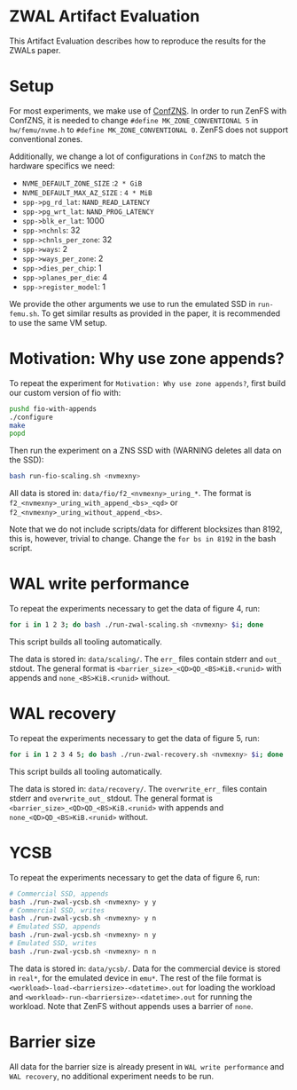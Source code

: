 # ZWAL Artifact Evaluation

This Artifact Evaluation describes how to reproduce the results for the ZWALs paper.

# Setup

For most experiments, we make use of [ConfZNS](https://github.com/DKU-StarLab/ConfZNS).
In order to run ZenFS with ConfZNS, it is needed to change `#define MK_ZONE_CONVENTIONAL 5` in `hw/femu/nvme.h` to `#define MK_ZONE_CONVENTIONAL 0`. ZenFS does not support conventional zones.

Additionally, we change a lot of configurations in `ConfZNS` to match the hardware specifics we need:

* `NVME_DEFAULT_ZONE_SIZE` :`2 * GiB`
* `NVME_DEFAULT_MAX_AZ_SIZE` : `4 * MiB`
* `spp->pg_rd_lat`: `NAND_READ_LATENCY`
* `spp->pg_wrt_lat`: `NAND_PROG_LATENCY`
* `spp->blk_er_lat`: 1000
* `spp->nchnls`: 32
* `spp->chnls_per_zone`: 32
* `spp->ways`: 2
* `spp->ways_per_zone`: 2
* `spp->dies_per_chip`: 1
* `spp->planes_per_die`: 4
* `spp->register_model`: 1

We provide the other arguments we use to run the emulated SSD in `run-femu.sh`.
To get similar results as provided in the paper, it is recommended to use the same VM setup.

# Motivation: Why use zone appends?

To repeat the experiment for `Motivation: Why use zone appends?`, first build our custom version of fio with:

```bash
pushd fio-with-appends
./configure
make
popd
```

Then run the experiment on a ZNS SSD with (WARNING deletes all data on the SSD):

```bash
bash run-fio-scaling.sh <nvmexny>
```

All data is stored in: `data/fio/f2_<nvmexny>_uring_*`.
The format is `f2_<nvmexny>_uring_with_append_<bs>_<qd>` or `f2_<nvmexny>_uring_without_append_<bs>`.

Note that we do not include scripts/data for different blocksizes than 8192, this is, however, trivial to change. Change the `for bs in 8192` in the bash script.

# WAL write performance

To repeat the experiments necessary to get the data of figure 4, run:

```bash
for i in 1 2 3; do bash ./run-zwal-scaling.sh <nvmexny> $i; done
```

This script builds all tooling automatically.

The data is stored in: `data/scaling/`. The `err_` files contain stderr and `out_` stdout. The general format is `<barrier_size>_<QD>QD_<BS>KiB.<runid>` with appends and `none_<BS>KiB.<runid>` without.

# WAL recovery

To repeat the experiments necessary to get the data of figure 5, run:

```bash
for i in 1 2 3 4 5; do bash ./run-zwal-recovery.sh <nvmexny> $i; done
```

This script builds all tooling automatically.

The data is stored in: `data/recovery/`. The `overwrite_err_` files contain stderr and `overwrite_out_` stdout. The general format is `<barrier_size>_<QD>QD_<BS>KiB.<runid>` with appends and `none_<QD>QD_<BS>KiB.<runid>` without.

# YCSB

To repeat the experiments necessary to get the data of figure 6, run:

```bash
# Commercial SSD, appends
bash ./run-zwal-ycsb.sh <nvmexny> y y
# Commercial SSD, writes
bash ./run-zwal-ycsb.sh <nvmexny> y n
# Emulated SSD, appends
bash ./run-zwal-ycsb.sh <nvmexny> n y
# Emulated SSD, writes
bash ./run-zwal-ycsb.sh <nvmexny> n n
```

The data is stored in: `data/ycsb/`. Data for the commercial device is stored in `real*`, for the emulated device in `emu*`. The rest of the file format is `<workload>-load-<barriersize>-<datetime>.out` for loading the workload and `<workload>-run-<barriersize>-<datetime>.out` for running the workload. Note that ZenFS without appends uses a barrier of `none`.

# Barrier size

All data for the barrier size is already present in `WAL write performance` and `WAL recovery`, no additional experiment needs to be run.
